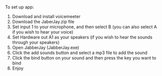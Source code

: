 To set up app:

1. Download and install voicemeeter
2. Download the JaberJay.zip file
3. Set input 1 to your microphone, and then select B (you can also select A if you wish to hear your voice)
4. Set Hardware out A1 as your speakers (if you wish to hear the sounds through your speakers)
5. Open JabberJay (JabberJay.exe)
6. Click the add sounds button and select a mp3 file to add the sound
7. Click the bind button on your sound and then press the key you want to bind
8. Enjoy
